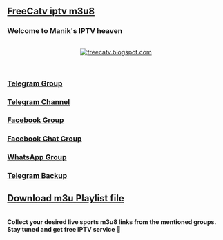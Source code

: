 <h2 style="text-align: left;"><span style="color: #2b00fe;"><a href="https://freecatv.blogspot.com/" target="_blank">FreeCatv iptv m3u8</a></span></h2><h3 style="text-align: left;">
Welcome to Manik's IPTV heaven
</h3><div class="separator" style="clear: both;"><a href="https://blogger.googleusercontent.com/img/b/R29vZ2xl/AVvXsEjapnmAVmcZG7PCQm_OsCLz5L5LJOAS8NQ_A0RlZScITRzj1uJxGVYhx5eWuOwjXZr33nmFKqyoMEZNI3KsZ7eDh65SJhFrzWSERjohUCLqMsy75CGWX9b-nH554ennNmCnH9fZIuhhBmMByNZ-H6DQMwsRup6FDI8ujzkXSZLxEt2SIU4w9-ug3A/s1600/Freecatv.jpg" style="display: block; padding: 1em 0px; text-align: center;"><img alt="freecatv.blogspot.com" border="0" data-original-height="425" data-original-width="728" src="https://blogger.googleusercontent.com/img/b/R29vZ2xl/AVvXsEjapnmAVmcZG7PCQm_OsCLz5L5LJOAS8NQ_A0RlZScITRzj1uJxGVYhx5eWuOwjXZr33nmFKqyoMEZNI3KsZ7eDh65SJhFrzWSERjohUCLqMsy75CGWX9b-nH554ennNmCnH9fZIuhhBmMByNZ-H6DQMwsRup6FDI8ujzkXSZLxEt2SIU4w9-ug3A/s16000/Freecatv.jpg" title="freecatv.blogspot.com" /></a></div><div><br /></div><h3 style="text-align: left;"><a href="https://t.me/freecatviptv" target="_blank">Telegram Group</a></h3><h3 style="text-align: left;"><a href="https://t.me/freecatvm3u8" target="_blank">Telegram Channel</a></h3><h3 style="text-align: left;"><a href="https://www.facebook.com/groups/freecatv/" target="_blank">Facebook Group</a></h3><h3 style="text-align: left;"><a href="https://m.me/j/AbYt8TBLkyOWxtTr/" target="_blank">Facebook Chat Group</a></h3><h3 style="text-align: left;"><a href="https://chat.whatsapp.com/H0mKsjcqR9Y9y23Y4UX5xE" target="_blank">WhatsApp Group</a></h3><h3 style="text-align: left;"><a href="https://t.me/m3uplay" target="_blank">Telegram Backup</a></h3><h2 style="text-align: left;"><a href="https://freecatv.blogspot.com/" target="_blank">Download m3u Playlist file</a></h2><div><br /></div><div><b>Collect your desired live sports m3u8 links from the mentioned groups.&nbsp;</b></div><div><b>Stay tuned and get free IPTV service</b> 📡</div><div><br /></div><div><br /></div>
